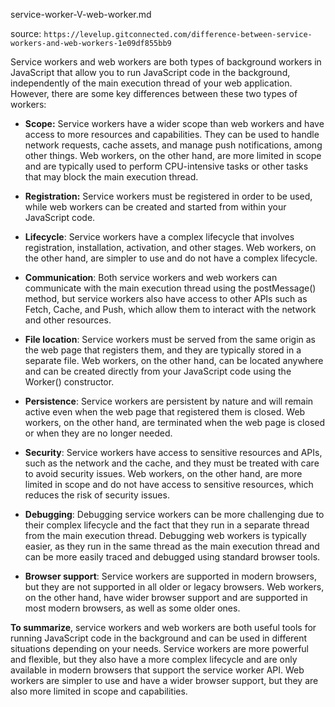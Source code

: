 service-worker-V-web-worker.md

source:
`https://levelup.gitconnected.com/difference-between-service-workers-and-web-workers-1e09df855bb9`

Service workers and web workers are both types of background workers in JavaScript that allow you to run JavaScript code in the background, independently of the main execution thread of your web application. However, there are some key differences between these two types of workers:

- **Scope:**  Service workers have a wider scope than web workers and have access to more resources and capabilities. They can be used to handle network requests, cache assets, and manage push notifications, among other things. Web workers, on the other hand, are more limited in scope and are typically used to perform CPU-intensive tasks or other tasks that may block the main execution thread.

- **Registration:** Service workers must be registered in order to be used, while web workers can be created and started from within your JavaScript code.

- **Lifecycle**: Service workers have a complex lifecycle that involves registration, installation, activation, and other stages. Web workers, on the other hand, are simpler to use and do not have a complex lifecycle.

- **Communication**: Both service workers and web workers can communicate with the main execution thread using the postMessage() method, but service workers also have access to other APIs such as Fetch, Cache, and Push, which allow them to interact with the network and other resources.

- **File location**: Service workers must be served from the same origin as the web page that registers them, and they are typically stored in a separate file. Web workers, on the other hand, can be located anywhere and can be created directly from your JavaScript code using the Worker() constructor.

- **Persistence**: Service workers are persistent by nature and will remain active even when the web page that registered them is closed. Web workers, on the other hand, are terminated when the web page is closed or when they are no longer needed.

- **Security**: Service workers have access to sensitive resources and APIs, such as the network and the cache, and they must be treated with care to avoid security issues. Web workers, on the other hand, are more limited in scope and do not have access to sensitive resources, which reduces the risk of security issues.

- **Debugging**: Debugging service workers can be more challenging due to their complex lifecycle and the fact that they run in a separate thread from the main execution thread. Debugging web workers is typically easier, as they run in the same thread as the main execution thread and can be more easily traced and debugged using standard browser tools.

- **Browser support**: Service workers are supported in modern browsers, but they are not supported in all older or legacy browsers. Web workers, on the other hand, have wider browser support and are supported in most modern browsers, as well as some older ones.

**To summarize**, service workers and web workers are both useful tools for running JavaScript code in the background and can be used in different situations depending on your needs. Service workers are more powerful and flexible, but they also have a more complex lifecycle and are only available in modern browsers that support the service worker API. Web workers are simpler to use and have a wider browser support, but they are also more limited in scope and capabilities.